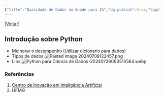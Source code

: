 ```yaml
---
{"title":"Qualidade de Dados em Saúde para IA","dg-publish":true,"tags":["pessoal/quaseumdev","pessoal/estudos"],"permalink":"/1-minha-vida/qualidade-de-dados-em-saude-para-ia/","dgPassFrontmatter":true}
---
```


|[Voltar](index)|
## Introdução sobre Python 
- Melhorar o desempenho (Utilizar dicionario para dados)
- Tipos de dados
    ![Pasted image 20240709122457.png](/img/user/0.Settings/img/Pasted%20image%2020240709122457.png)
- Libs
    ![Python para Ciência de Dados-20240726093510564.webp](/img/user/0.Settings/img/Python%20para%20Ci%C3%AAncia%20de%20Dados-20240726093510564.webp)
### Referências
1. [Centro de Inovação em Inteligência Artificial](https://ciia-saude.medicina.ufmg.br/moodle/course/view.php?id=15&section=1)
2. UFMG
  
